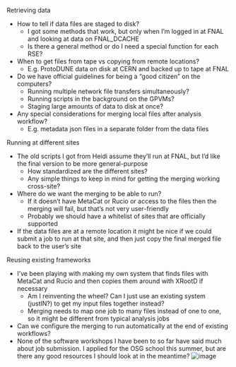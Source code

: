 Retrieving data
-	How to tell if data files are staged to disk?
    -	I got some methods that work, but only when I’m logged in at FNAL and looking at data on FNAL_DCACHE
    -	Is there a general method or do I need a special function for each RSE?
-	When to get files from tape vs copying from remote locations?
    -	E.g. ProtoDUNE data on disk at CERN and backed up to tape at FNAL
-	Do we have official guidelines for being a “good citizen” on the computers?
    -	Running multiple network file transfers simultaneously?
    -	Running scripts in the background on the GPVMs?
    -	Staging large amounts of data to disk at once?
-	Any special considerations for merging local files after analysis workflow?
    -	E.g. metadata json files in a separate folder from the data files

Running at different sites
-	The old scripts I got from Heidi assume they’ll run at FNAL, but I’d like the final version to be more general-purpose
    -	How standardized are the different sites?
    -	Any simple things to keep in mind for getting the merging working cross-site?
-	Where do we want the merging to be able to run?
    -	If it doesn’t have MetaCat or Rucio or access to the files then the merging will fail, but that’s not very user-friendly
    -	Probably we should have a whitelist of sites that are officially supported
-	If the data files are at a remote location it might be nice if we could submit a job to run at that site, and then just copy the final merged file back to the user’s site

Reusing existing frameworks
-	I’ve been playing with making my own system that finds files with MetaCat and Rucio and then copies them around with XRootD if necessary
    -	Am I reinventing the wheel?  Can I just use an existing system (justIN?) to get my input files together instead?
    -	Merging needs to map one job to many files instead of one to one, so it might be different from typical analysis jobs
-	Can we configure the merging to run automatically at the end of existing workflows?
-	None of the software workshops I have been to so far have said much about job submission.  I applied for the OSG school this summer, but are there any good resources I should look at in the meantime?
![image](https://github.com/user-attachments/assets/96f6d4ed-7963-4e38-bc00-dcb99de30e59)
